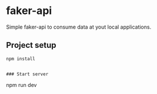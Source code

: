 # faker-api
Simple faker-api to consume data at yout local applications.

## Project setup
```
npm install


### Start server
```
npm run dev
```
